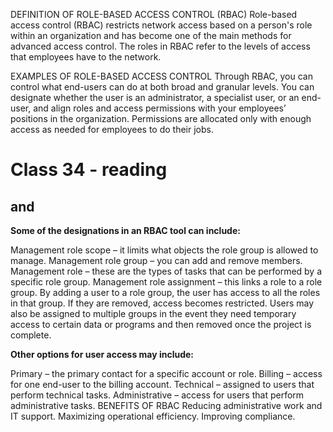 DEFINITION OF ROLE-BASED ACCESS CONTROL (RBAC)
Role-based access control (RBAC) restricts network access based on a person's role within an organization and has become one of the main methods for advanced access control. The roles in RBAC refer to the levels of access that employees have to the network.

 

EXAMPLES OF ROLE-BASED ACCESS CONTROL
Through RBAC, you can control what end-users can do at both broad and granular levels. You can designate whether the user is an administrator, a specialist user, or an end-user, and align roles and access permissions with your employees’ positions in the organization. Permissions are allocated only with enough access as needed for employees to do their jobs.

# Class 34 - reading

## <Login /> and <Auth />

**Some of the designations in an RBAC tool can include:**

Management role scope – it limits what objects the role group is allowed to manage.
Management role group – you can add and remove members.
Management role – these are the types of tasks that can be performed by a specific role group.
Management role assignment – this links a role to a role group.
By adding a user to a role group, the user has access to all the roles in that group. If they are removed, access becomes restricted. Users may also be assigned to multiple groups in the event they need temporary access to certain data or programs and then removed once the project is complete.

**Other options for user access may include:**

Primary – the primary contact for a specific account or role.
Billing – access for one end-user to the billing account.
Technical – assigned to users that perform technical tasks.
Administrative – access for users that perform administrative tasks.
BENEFITS OF RBAC
Reducing administrative work and IT support.
Maximizing operational efficiency.
Improving compliance. 